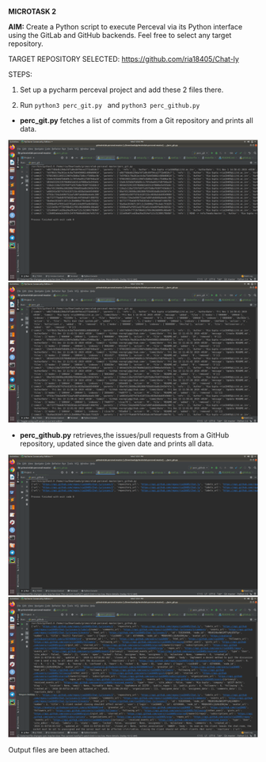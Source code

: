 **MICROTASK 2**

**AIM:** Create a Python script to execute Perceval via its Python interface using the GitLab and GitHub backends. Feel free to select any target repository.

TARGET REPOSITORY SELECTED: https://github.com/ria18405/Chat-ly

STEPS:

1. Set up a pycharm perceval project and add these 2 files there.

2. Run ```python3 perc_git.py ``` and ```python3 perc_github.py ```


* **perc_git.py** fetches a list of commits from a Git repository and prints all data.

![Image description](https://github.com/ria18405/Microtasks/blob/master/Microtask2/Images/git1.png)
![Image description](https://github.com/ria18405/Microtasks/blob/master/Microtask2/Images/git2.png)



* **perc_github.py** retrieves,the issues/pull requests from a GitHub repository,  updated since the given date and prints all data. 


![Image description](https://github.com/ria18405/Microtasks/blob/master/Microtask2/Images/github1.png)
![Image description](https://github.com/ria18405/Microtasks/blob/master/Microtask2/Images/github2.png)

Output files are been attached.
 
 